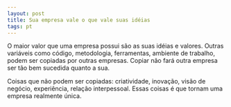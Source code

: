 ```yaml
---
layout: post
title: Sua empresa vale o que vale suas idéias
tags: pt
---
```

O maior valor que uma empresa possui são as suas idéias e valores.
Outras variáveis como código, metodologia, ferramentas, ambiente de trabalho, podem ser copiadas por outras empresas. Copiar não fará outra empresa ser tão bem sucedida quanto a sua.

Coisas que não podem ser copiadas: criatividade, inovação, visão de negócio, experiência, relação interpessoal. Essas coisas é que tornam uma empresa realmente única.
